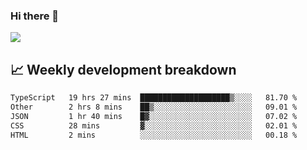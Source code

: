 ### Hi there 👋
<img align="center" src="https://github-readme-stats.vercel.app/api?username=Tumao727&show_icons=true&hide_title=true&theme=dracula" />


## 📈 Weekly development breakdown
<!--START_SECTION:waka-->

```txt
TypeScript   19 hrs 27 mins  ████████████████████▒░░░░   81.70 %
Other        2 hrs 8 mins    ██▒░░░░░░░░░░░░░░░░░░░░░░   09.01 %
JSON         1 hr 40 mins    █▓░░░░░░░░░░░░░░░░░░░░░░░   07.02 %
CSS          28 mins         ▓░░░░░░░░░░░░░░░░░░░░░░░░   02.01 %
HTML         2 mins          ░░░░░░░░░░░░░░░░░░░░░░░░░   00.18 %
```

<!--END_SECTION:waka-->